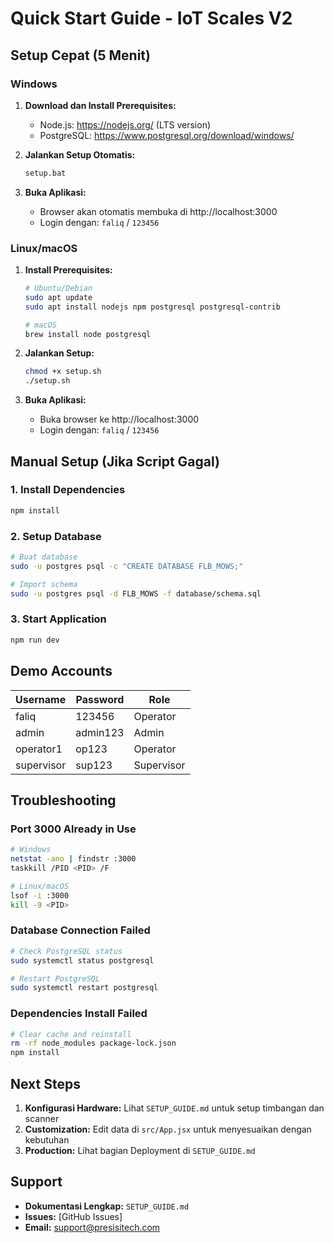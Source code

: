# Quick Start Guide - IoT Scales V2

## Setup Cepat (5 Menit)

### Windows
1. **Download dan Install Prerequisites:**
   - Node.js: https://nodejs.org/ (LTS version)
   - PostgreSQL: https://www.postgresql.org/download/windows/

2. **Jalankan Setup Otomatis:**
   ```cmd
   setup.bat
   ```

3. **Buka Aplikasi:**
   - Browser akan otomatis membuka di http://localhost:3000
   - Login dengan: `faliq` / `123456`

### Linux/macOS
1. **Install Prerequisites:**
   ```bash
   # Ubuntu/Debian
   sudo apt update
   sudo apt install nodejs npm postgresql postgresql-contrib
   
   # macOS
   brew install node postgresql
   ```

2. **Jalankan Setup:**
   ```bash
   chmod +x setup.sh
   ./setup.sh
   ```

3. **Buka Aplikasi:**
   - Buka browser ke http://localhost:3000
   - Login dengan: `faliq` / `123456`

## Manual Setup (Jika Script Gagal)

### 1. Install Dependencies
```bash
npm install
```

### 2. Setup Database
```bash
# Buat database
sudo -u postgres psql -c "CREATE DATABASE FLB_MOWS;"

# Import schema
sudo -u postgres psql -d FLB_MOWS -f database/schema.sql
```

### 3. Start Application
```bash
npm run dev
```

## Demo Accounts

| Username | Password | Role |
|----------|----------|------|
| faliq | 123456 | Operator |
| admin | admin123 | Admin |
| operator1 | op123 | Operator |
| supervisor | sup123 | Supervisor |

## Troubleshooting

### Port 3000 Already in Use
```bash
# Windows
netstat -ano | findstr :3000
taskkill /PID <PID> /F

# Linux/macOS
lsof -i :3000
kill -9 <PID>
```

### Database Connection Failed
```bash
# Check PostgreSQL status
sudo systemctl status postgresql

# Restart PostgreSQL
sudo systemctl restart postgresql
```

### Dependencies Install Failed
```bash
# Clear cache and reinstall
rm -rf node_modules package-lock.json
npm install
```

## Next Steps

1. **Konfigurasi Hardware:** Lihat `SETUP_GUIDE.md` untuk setup timbangan dan scanner
2. **Customization:** Edit data di `src/App.jsx` untuk menyesuaikan dengan kebutuhan
3. **Production:** Lihat bagian Deployment di `SETUP_GUIDE.md`

## Support

- **Dokumentasi Lengkap:** `SETUP_GUIDE.md`
- **Issues:** [GitHub Issues]
- **Email:** support@presisitech.com

